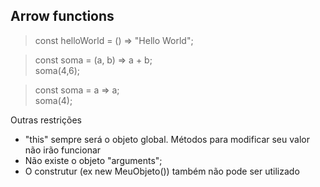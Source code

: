 ## Arrow functions

> const helloWorld = () => "Hello World";  

> const soma = (a, b) => a + b;  
soma(4,6);  

> const soma = a => a;  
soma(4);  

Outras restrições

- "this" sempre será o objeto global. Métodos para modificar seu valor não irão funcionar  
- Não existe o objeto "arguments";  
- O construtur (ex new MeuObjeto()) também não pode ser utilizado  